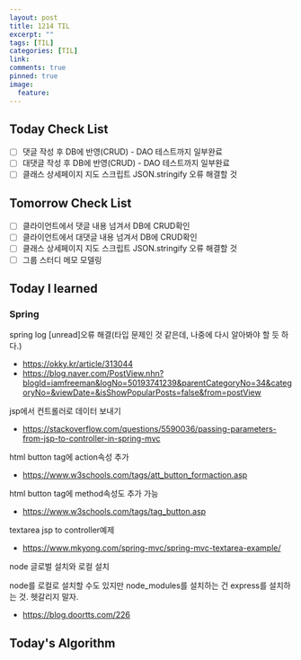 ```yaml
---
layout: post
title: 1214 TIL
excerpt: ""
tags: [TIL]
categories: [TIL]
link:
comments: true
pinned: true
image:
  feature:
---
```


## Today Check List

- [ ] 댓글 작성 후 DB에 반영(CRUD) - DAO 테스트까지 일부완료
- [ ] 대댓글 작성 후 DB에 반영(CRUD) - DAO 테스트까지 일부완료
- [ ] 클래스 상세페이지 지도 스크립트 JSON.stringify 오류 해결할 것

## Tomorrow Check List

- [ ] 클라이언트에서 댓글 내용 넘겨서 DB에 CRUD확인
- [ ] 클라이언트에서 대댓글 내용 넘겨서 DB에 CRUD확인
- [ ] 클래스 상세페이지 지도 스크립트 JSON.stringify 오류 해결할 것
- [ ] 그룹 스터디 메모 모델링

## Today I learned

### Spring

spring log [unread]오류 해결(타입 문제인 것 같은데, 나중에 다시 알아봐야 할 듯 하다.)

* https://okky.kr/article/313044
* https://blog.naver.com/PostView.nhn?blogId=iamfreeman&logNo=50193741239&parentCategoryNo=34&categoryNo=&viewDate=&isShowPopularPosts=false&from=postView

jsp에서 컨트롤러로 데이터 보내기

* https://stackoverflow.com/questions/5590036/passing-parameters-from-jsp-to-controller-in-spring-mvc



html button tag에 action속성 추가

* https://www.w3schools.com/tags/att_button_formaction.asp

html button tag에 method속성도 추가 가능

* https://www.w3schools.com/tags/tag_button.asp



textarea jsp to controller예제

* https://www.mkyong.com/spring-mvc/spring-mvc-textarea-example/



node 글로벌 설치와 로컬 설치

node를 로컬로 설치할 수도 있지만 node_modules를 설치하는 건 express를 설치하는 것. 헷갈리지 말자.

* https://blog.doortts.com/226

## Today's Algorithm

